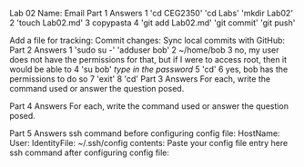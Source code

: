 Lab 02
Name:
Email
Part 1 Answers
1 'cd CEG2350' 'cd Labs' 'mkdir Lab02'
2 'touch Lab02.md'
3 copypasta
4 'git add Lab02.md' 'git commit' 'git push'

Add a file for tracking:
Commit changes:
Sync local commits with GitHub:
Part 2 Answers
1 'sudo su -' 'adduser bob'
2 ~/home/bob
3 no, my user does not have the permissions for that, but if I were to access root, then it would be able to
4 'su bob' *type in the password*
5 'cd'
6 yes, bob has the permissions to do so
7 'exit'
8 'cd'
Part 3 Answers
For each, write the command used or answer the question posed.

Part 4 Answers
For each, write the command used or answer the question posed.

Part 5 Answers
ssh command before configuring config file:
HostName:
User:
IdentityFile:
~/.ssh/config contents:
Paste your config file entry here
ssh command after configuring config file:
